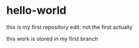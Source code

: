 # hello-world
this is my first repository
edit: not the first actually

this work is stored in my first branch
